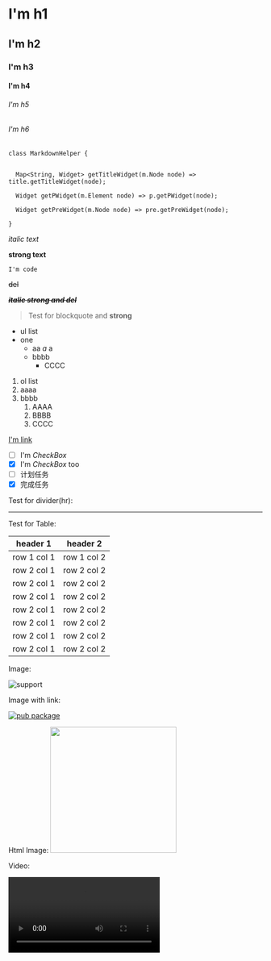# I'm h1

## I'm h2

### I'm h3

#### I'm h4

###### I'm h5

###### I'm h6

```
class MarkdownHelper {


  Map<String, Widget> getTitleWidget(m.Node node) => title.getTitleWidget(node);

  Widget getPWidget(m.Element node) => p.getPWidget(node);

  Widget getPreWidget(m.Node node) => pre.getPreWidget(node);

}
```

*italic text*

**strong text**

`I'm code`

~~del~~

***~~italic strong and del~~***

> Test for blockquote and **strong**

- ul list
- one
    - aa *a* a
    - bbbb
        - CCCC

1. ol list
2. aaaa
3. bbbb
    1. AAAA
    2. BBBB
    3. CCCC

[I'm link](https://github.com/asjqkkkk/flutter-todos)

- [ ] I'm *CheckBox*
- [x] I'm *CheckBox* too
- [ ] 计划任务
- [x] 完成任务

Test for divider(hr):

---

Test for Table:

header 1 | header 2
---|---
row 1 col 1 | row 1 col 2
row 2 col 1 | row 2 col 2
row 2 col 1 | row 2 col 2
row 2 col 1 | row 2 col 2
row 2 col 1 | row 2 col 2
row 2 col 1 | row 2 col 2
row 2 col 1 | row 2 col 2
row 2 col 1 | row 2 col 2

Image:

![support](https://img.shields.io/badge/platform-flutter%7Cdart%20vm-ff69b4.svg?style=flat-square)

Image with link:

[![pub package](https://img.shields.io/pub/v/markdown_widget.svg)](https://pub.dartlang.org/packages/markdown_widget)

Html Image:
<img width="250" height="250" src="https://user-images.githubusercontent.com/30992818/65225126-225fed00-daf7-11e9-9eb7-cd21e6b1cc95.png"/>

Video:

<video src="http://commondatastorage.googleapis.com/gtv-videos-bucket/sample/BigBuckBunny.mp4">

